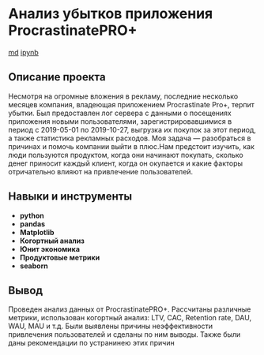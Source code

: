 # Анализ убытков приложения ProcrastinatePRO+

[md](https://github.com/EgorTeresh/Portfolio/blob/main/Анализ%20убытков%20приложения%20ProcrastinatePRO+/Анализ%20убытков%20приложения%20ProcrastinatePRO+%20портфолио.md)    [ipynb](https://github.com/EgorTeresh/Portfolio/blob/main/Анализ%20убытков%20приложения%20ProcrastinatePRO+/Анализ%20убытков%20приложения%20ProcrastinatePRO+%20портфолио.ipynb)


## Описание проекта

Несмотря на огромные вложения в рекламу, последние несколько месяцев компания, владеющая приложением Procrastinate Pro+, терпит убытки. Был предоставлен лог сервера с данными о посещениях приложения новыми пользователями, зарегистрировавшимися в период с 2019-05-01 по 2019-10-27, выгрузка их покупок за этот период, а также статистика рекламных расходов.  Моя задача — разобраться в причинах и помочь компании выйти в плюс.Нам предстоит изучить, как люди пользуются продуктом, когда они начинают покупать, сколько денег приносит каждый клиент, когда он окупается и какие факторы отричательно влияют на привлечение пользователей.

## Навыки и инструменты

- **python**
- **pandas**
- **Matplotlib**
- **Когортный анализ**
- **Юнит экономика**
- **Продуктовые метрики**
- **seaborn**

## Вывод


Проведен анализ данных от ProcrastinatePRO+.
Рассчитаны различные метрики, использован когортный анализ: LTV, CAC, Retention rate, DAU, WAU, MAU и т.д. Были выявлены причины неэффективности привлечения пользователей и сделаны по ним выводы. Также были даны рекомендации по устранинею этих причин
